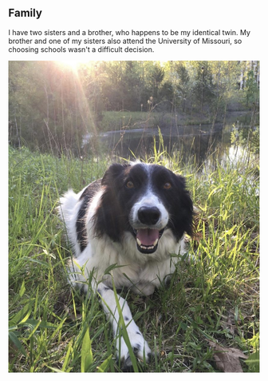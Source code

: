 ## Family

I have two sisters and a brother, who happens to be my identical twin. My brother and one of my sisters also attend the University of Missouri, so choosing schools wasn't a difficult decision.

![Patchi](IMG_0653.jpg)

